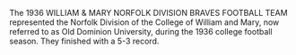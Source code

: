 The 1936 WILLIAM & MARY NORFOLK DIVISION BRAVES FOOTBALL TEAM represented the Norfolk Division of the College of William and Mary, now referred to as Old Dominion University, during the 1936 college football season. They finished with a 5-3 record.
